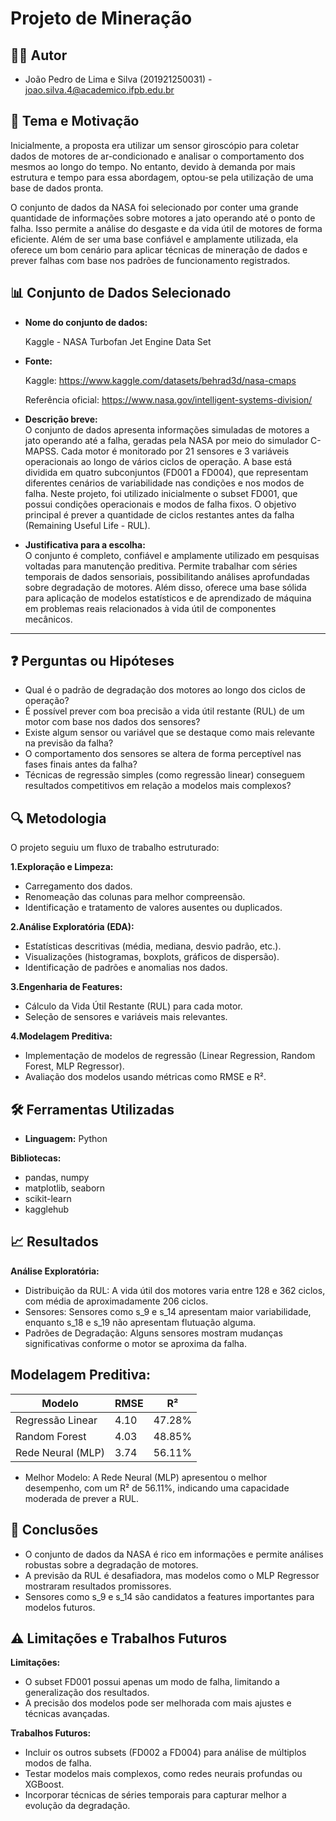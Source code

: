 # Projeto de Mineração

## 🧑‍💻 Autor  

- João Pedro de Lima e Silva (201921250031) - joao.silva.4@academico.ifpb.edu.br

## 🎯 Tema e Motivação  
  Inicialmente, a proposta era utilizar um sensor giroscópio para coletar dados de motores de ar-condicionado e analisar o comportamento dos mesmos ao longo do tempo. No entanto, devido à demanda por mais estrutura e tempo para essa abordagem, optou-se pela utilização de uma base de dados pronta.

  O conjunto de dados da NASA foi selecionado por conter uma grande quantidade de informações sobre motores a jato operando até o ponto de falha. Isso permite a análise do desgaste e da vida útil de motores de forma eficiente. Além de ser uma base confiável e amplamente utilizada, ela oferece um bom cenário para aplicar técnicas de mineração de dados e prever falhas com base nos padrões de funcionamento registrados.
## 📊 Conjunto de Dados Selecionado  
- **Nome do conjunto de dados:**
  
  Kaggle - NASA Turbofan Jet Engine Data Set
  
- **Fonte:**

  Kaggle: https://www.kaggle.com/datasets/behrad3d/nasa-cmaps
  
  Referência oficial: https://www.nasa.gov/intelligent-systems-division/
  
- **Descrição breve:**  
  O conjunto de dados apresenta informações simuladas de motores a jato operando até a falha, geradas pela NASA por meio do simulador C-MAPSS. Cada motor é monitorado por 21 sensores e 3 variáveis operacionais ao longo de vários ciclos de operação. A base está dividida em quatro subconjuntos (FD001 a FD004), que representam diferentes cenários de variabilidade nas condições e nos modos de falha. Neste projeto, foi utilizado inicialmente o subset FD001, que possui condições operacionais e modos de falha fixos. O objetivo principal é prever a quantidade de ciclos restantes antes da falha (Remaining Useful Life - RUL).
  
- **Justificativa para a escolha:**  
  O conjunto é completo, confiável e amplamente utilizado em pesquisas voltadas para manutenção preditiva. Permite trabalhar com séries temporais de dados sensoriais, possibilitando análises aprofundadas sobre degradação de motores. Além disso, oferece uma base sólida para aplicação de modelos estatísticos e de aprendizado de máquina em problemas reais relacionados à vida útil de componentes mecânicos.
---

## ❓ Perguntas ou Hipóteses  
- Qual é o padrão de degradação dos motores ao longo dos ciclos de operação?
- É possível prever com boa precisão a vida útil restante (RUL) de um motor com base nos dados dos sensores?
- Existe algum sensor ou variável que se destaque como mais relevante na previsão da falha?
- O comportamento dos sensores se altera de forma perceptível nas fases finais antes da falha?
- Técnicas de regressão simples (como regressão linear) conseguem resultados competitivos em relação a modelos mais complexos?

## 🔍 Metodologia  
O projeto seguiu um fluxo de trabalho estruturado:

 **1.Exploração e Limpeza:**
- Carregamento dos dados.
- Renomeação das colunas para melhor compreensão.
- Identificação e tratamento de valores ausentes ou duplicados.
  
**2.Análise Exploratória (EDA):**
 - Estatísticas descritivas (média, mediana, desvio padrão, etc.).
 - Visualizações (histogramas, boxplots, gráficos de dispersão).
 - Identificação de padrões e anomalias nos dados.
   
**3.Engenharia de Features:**
- Cálculo da Vida Útil Restante (RUL) para cada motor.
- Seleção de sensores e variáveis mais relevantes.
  
**4.Modelagem Preditiva:**
- Implementação de modelos de regressão (Linear Regression, Random Forest, MLP Regressor).
- Avaliação dos modelos usando métricas como RMSE e R².
  
## 🛠️ Ferramentas Utilizadas  
- **Linguagem:** Python
  
**Bibliotecas:**
- pandas, numpy
- matplotlib, seaborn
- scikit-learn
- kagglehub

## 📈 Resultados  
**Análise Exploratória:**
 - Distribuição da RUL: A vida útil dos motores varia entre 128 e 362 ciclos, com média de aproximadamente 206 ciclos.
 - Sensores: Sensores como s_9 e s_14 apresentam maior variabilidade, enquanto s_18 e s_19 não apresentam flutuação alguma.
 - Padrões de Degradação: Alguns sensores mostram mudanças significativas conforme o motor se aproxima da falha.
## Modelagem Preditiva:

| Modelo                  | RMSE   | R²     |
|-------------------------|--------|--------|
| Regressão Linear        | 4.10   | 47.28% |
| Random Forest           | 4.03   | 48.85% |
| Rede Neural (MLP)       | 3.74   | 56.11% |

- Melhor Modelo: A Rede Neural (MLP) apresentou o melhor desempenho, com um R² de 56.11%, indicando uma capacidade moderada de prever a RUL.

  
## 📌 Conclusões  
- O conjunto de dados da NASA é rico em informações e permite análises robustas sobre a degradação de motores.
- A previsão da RUL é desafiadora, mas modelos como o MLP Regressor mostraram resultados promissores.
- Sensores como s_9 e s_14 são candidatos a features importantes para modelos futuros.

## ⚠️ Limitações e Trabalhos Futuros  
**Limitações:**
- O subset FD001 possui apenas um modo de falha, limitando a generalização dos resultados.
- A precisão dos modelos pode ser melhorada com mais ajustes e técnicas avançadas.

**Trabalhos Futuros:**
- Incluir os outros subsets (FD002 a FD004) para análise de múltiplos modos de falha.
- Testar modelos mais complexos, como redes neurais profundas ou XGBoost.
- Incorporar técnicas de séries temporais para capturar melhor a evolução da degradação.

